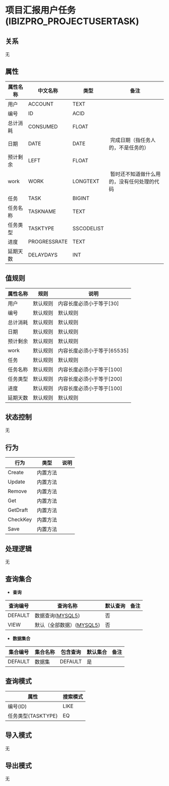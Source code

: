 # 项目汇报用户任务(IBIZPRO_PROJECTUSERTASK)

  

## 关系
无

## 属性

| 属性名称        |    中文名称    | 类型     |  备注  |
| --------   |------------| -----   |  -------- | 
|用户|ACCOUNT|TEXT|&nbsp;|
|编号|ID|ACID|&nbsp;|
|总计消耗|CONSUMED|FLOAT|&nbsp;|
|日期|DATE|DATE|&nbsp;完成日期（指任务人的，不是任务的）|
|预计剩余|LEFT|FLOAT|&nbsp;|
|work|WORK|LONGTEXT|&nbsp;暂时还不知道做什么用的，没有任何处理的代码|
|任务|TASK|BIGINT|&nbsp;|
|任务名称|TASKNAME|TEXT|&nbsp;|
|任务类型|TASKTYPE|SSCODELIST|&nbsp;|
|进度|PROGRESSRATE|TEXT|&nbsp;|
|延期天数|DELAYDAYS|INT|&nbsp;|

## 值规则
| 属性名称    | 规则    |  说明  |
| --------   |------------| ----- | 
|用户|默认规则|内容长度必须小于等于[30]|
|编号|默认规则|默认规则|
|总计消耗|默认规则|默认规则|
|日期|默认规则|默认规则|
|预计剩余|默认规则|默认规则|
|work|默认规则|内容长度必须小于等于[65535]|
|任务|默认规则|默认规则|
|任务名称|默认规则|内容长度必须小于等于[100]|
|任务类型|默认规则|内容长度必须小于等于[200]|
|进度|默认规则|内容长度必须小于等于[100]|
|延期天数|默认规则|默认规则|

## 状态控制

无


## 行为
| 行为    | 类型    |  说明  |
| --------   |------------| ----- | 
|Create|内置方法|&nbsp;|
|Update|内置方法|&nbsp;|
|Remove|内置方法|&nbsp;|
|Get|内置方法|&nbsp;|
|GetDraft|内置方法|&nbsp;|
|CheckKey|内置方法|&nbsp;|
|Save|内置方法|&nbsp;|

## 处理逻辑
无

## 查询集合

* **查询**

| 查询编号 | 查询名称       | 默认查询 |   备注|
| --------  | --------   | --------   | ----- |
|DEFAULT|数据查询([MYSQL5](../../appendix/query_MYSQL5.md#IbzproProjectUserTask_Default))|否|&nbsp;|
|VIEW|默认（全部数据）([MYSQL5](../../appendix/query_MYSQL5.md#IbzproProjectUserTask_View))|否|&nbsp;|

* **数据集合**

| 集合编号 | 集合名称   |  包含查询  | 默认集合 |   备注|
| --------  | --------   | -------- | --------   | ----- |
|DEFAULT|数据集|DEFAULT|是|&nbsp;|

## 查询模式
| 属性      |    搜索模式     |
| --------   |------------|
|编号(ID)|LIKE|
|任务类型(TASKTYPE)|EQ|

## 导入模式
无


## 导出模式
无
